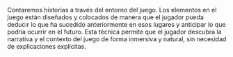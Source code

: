 
 Contaremos historias a través del entorno del juego. Los elementos en el juego están diseñados y colocados de manera que el jugador pueda deducir lo que ha sucedido anteriormente en esos lugares y anticipar lo que podría ocurrir en el futuro. Esta técnica permite que el jugador descubra la narrativa y el contexto del juego de forma inmersiva y natural, sin necesidad de explicaciones explícitas.